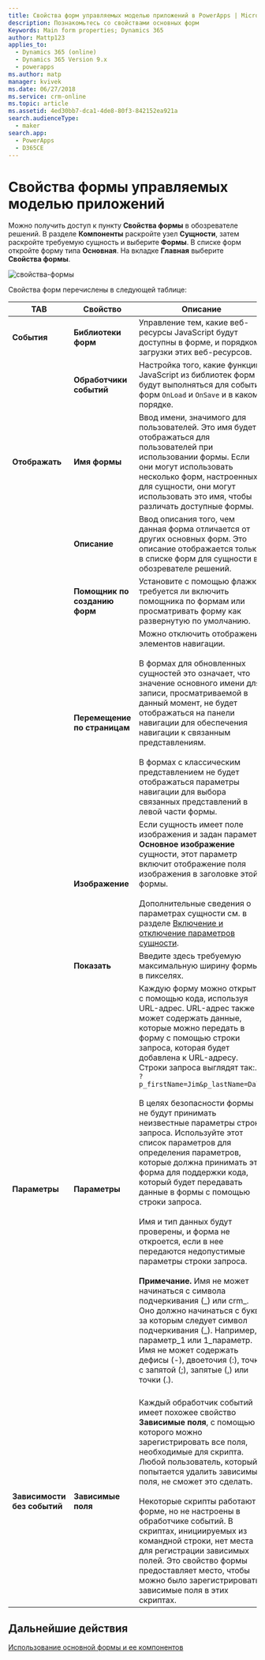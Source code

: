```yaml
---
title: Свойства форм управляемых моделью приложений в PowerApps | MicrosoftDocs
description: Познакомьтесь со свойствами основных форм
Keywords: Main form properties; Dynamics 365
author: Mattp123
applies_to:
  - Dynamics 365 (online)
  - Dynamics 365 Version 9.x
  - powerapps
ms.author: matp
manager: kvivek
ms.date: 06/27/2018
ms.service: crm-online
ms.topic: article
ms.assetid: 4ed30bb7-dca1-4de8-80f3-842152ea921a
search.audienceType:
  - maker
search.app:
  - PowerApps
  - D365CE
---
```


# <a name="model-driven-app-form-properties"></a>Свойства формы управляемых моделью приложений 

Можно получить доступ к пункту **Свойства формы** в обозревателе решений. В разделе **Компоненты** раскройте узел **Сущности**, затем раскройте требуемую сущность и выберите **Формы**. В списке форм откройте форму типа **Основная**. На вкладке **Главная** выберите **Свойства формы**.

![свойства-формы](media/form-properties.png)

Свойства форм перечислены в следующей таблице:  
  
|TAB|Свойство|Описание|  
|---------|--------------|-----------------|  
|**События**|**Библиотеки форм**|Управление тем, какие веб-ресурсы JavaScript будут доступны в форме, и порядком загрузки этих веб-ресурсов.|  
||**Обработчики событий**|Настройка того, какие функции JavaScript из библиотек форм будут выполняться для событий форм `OnLoad` и `OnSave` и в каком порядке.|  
|**Отображать**|**Имя формы**|Ввод имени, значимого для пользователей. Это имя будет отображаться для пользователей при использовании формы. Если они могут использовать несколько форм, настроенных для сущности, они могут использовать это имя, чтобы различать доступные формы.|  
||**Описание**|Ввод описания того, чем данная форма отличается от других основных форм. Это описание отображается только в списке форм для сущности в обозревателе решений.|  
||**Помощник по созданию форм**|Установите с помощью флажка, требуется ли включить помощника по формам или просматривать форму как развернутую по умолчанию.|
||**Перемещение по страницам**|Можно отключить отображение элементов навигации.<br /><br /> В формах для обновленных сущностей это означает, что значение основного имени для записи, просматриваемой в данный момент, не будет отображаться на панели навигации для обеспечения навигации к связанным представлениям.<br /><br /> В формах с классическим представлением не будет отображаться параметры навигации для выбора связанных представлений в левой части формы.|  
||**Изображение**|Если сущность имеет поле изображения и задан параметр **Основное изображение** сущности, этот параметр включит отображение поля изображения в заголовке этой формы.<br /><br /> Дополнительные сведения о параметрах сущности см. в разделе [Включение и отключение параметров сущности](../common-data-service/edit-entities.md#enable-or-disable-entity-options).|  ||**Оформление**|**Установка максимальной ширины (в пикселах)** для ограничения ширины формы. Значение по умолчанию равно 1900.|  
||**Показать**|Введите здесь требуемую максимальную ширину формы в пикселях.|
|**Параметры**|**Параметры**|Каждую форму можно открыть с помощью кода, используя URL-адрес. URL-адрес также может содержать данные, которые можно передать в форму с помощью строки запроса, которая будет добавлена к URL-адресу. Строки запроса выглядят так:.<br />`?p_firstName=Jim&p_lastName=Daly`<br /><br /> В целях безопасности формы не будут принимать неизвестные параметры строки запроса. Используйте этот список параметров для определения параметров, которые должна принимать эта форма для поддержки кода, который будет передавать данные в формы с помощью строки запроса.<br /><br /> Имя и тип данных будут проверены, и форма не откроется, если в нее передаются недопустимые параметры строки запроса.<br /><br />**Примечание.** Имя не может начинаться с символа подчеркивания (_) или crm\_. Оно должно начинаться с букв, за которым следует символ подчеркивания (\_). Например, параметр_1 или 1_параметр. Имя не может содержать дефисы (-), двоеточия (:), точки с запятой (;), запятые (,) или точки (.). <br /><br />|  
|**Зависимости без событий**|**Зависимые поля**|Каждый обработчик событий имеет похожее свойство **Зависимые поля**, с помощью которого можно зарегистрировать все поля, необходимые для скрипта. Любой пользователь, который попытается удалить зависимые поля, не сможет это сделать.<br /><br /> Некоторые скрипты работают в форме, но не настроены в обработчике событий. В скриптах, инициируемых из командной строки, нет места для регистрации зависимых полей. Это свойство формы предоставляет место, чтобы можно было зарегистрировать зависимые поля в этих скриптах.|  

## <a name="next-steps"></a>Дальнейшие действия

[Использование основной формы и ее компонентов](use-main-form-and-components.md)
